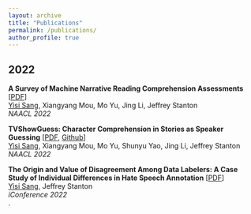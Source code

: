```yaml
---
layout: archive
title: "Publications"
permalink: /publications/
author_profile: true
---
```

<!-- 
{% if author.googlescholar %}
  You can also find my articles on <u><a href="{{author.googlescholar}}">my Google Scholar profile</a>.</u>
{% endif %}

{% include base_path %}

{% for post in site.publications reversed %}
  {% include archive-single.html %}
{% endfor %} -->

## 2022 ## 

__A Survey of Machine Narrative Reading Comprehension Assessments__ [<a href='/files/NarrativeSurvey.pdf'>PDF</a>] <br>
<u>Yisi Sang</u>, Xiangyang Mou, Mo Yu, Jing Li, Jeffrey Stanton<br>
_NAACL 2022_ <br>

__TVShowGuess: Character Comprehension in Stories as Speaker Guessing__ [<a href='/files/tvshowguess.pdf'>PDF</a>, <a href='https://github.com/YisiSang/TVSHOWGUESS'>Github</a>] <br>
<u>Yisi Sang</u>, Xiangyang Mou, Mo Yu, Shunyu Yao, Jing Li, Jeffrey Stanton<br>
_NAACL 2022_ <br>

__The Origin and Value of Disagreement Among Data Labelers: A Case Study of Individual Differences in Hate Speech Annotation__ [<a href='/files/hatespeechannotation.pdf'>PDF</a>] <br>
<u>Yisi Sang</u>, Jeffrey Stanton<br>
_iConference 2022_ <br>
.
